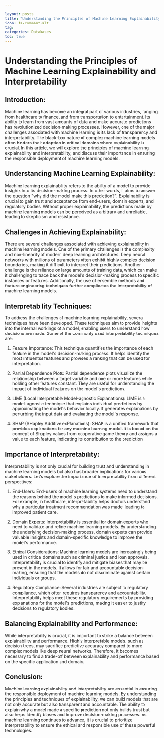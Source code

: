 ```yaml
---

layout: posts
title: "Understanding the Principles of Machine Learning Explainability and Interpretability"
icon: fa-comment-alt
tag:      
categories: Databases
toc: true
---
```




# Understanding the Principles of Machine Learning Explainability and Interpretability

## Introduction:

Machine learning has become an integral part of various industries, ranging from healthcare to finance, and from transportation to entertainment. Its ability to learn from vast amounts of data and make accurate predictions has revolutionized decision-making processes. However, one of the major challenges associated with machine learning is its lack of transparency and interpretability. The black-box nature of complex machine learning models often hinders their adoption in critical domains where explainability is crucial. In this article, we will explore the principles of machine learning explainability and interpretability, and discuss their importance in ensuring the responsible deployment of machine learning models.

## Understanding Machine Learning Explainability:

Machine learning explainability refers to the ability of a model to provide insights into its decision-making process. In other words, it aims to answer the question "why did the model make this prediction?". Explainability is crucial to gain trust and acceptance from end-users, domain experts, and regulatory bodies. Without proper explainability, the predictions made by machine learning models can be perceived as arbitrary and unreliable, leading to skepticism and resistance.

## Challenges in Achieving Explainability:

There are several challenges associated with achieving explainability in machine learning models. One of the primary challenges is the complexity and non-linearity of modern deep learning architectures. Deep neural networks with millions of parameters often exhibit highly complex decision boundaries, making it difficult to interpret their predictions. Another challenge is the reliance on large amounts of training data, which can make it challenging to trace back the model's decision-making process to specific instances or features. Additionally, the use of ensemble methods and feature engineering techniques further complicates the interpretability of machine learning models.

## Interpretability Techniques:

To address the challenges of machine learning explainability, several techniques have been developed. These techniques aim to provide insights into the internal workings of a model, enabling users to understand how decisions are made. Some of the commonly used interpretability techniques are:

1. Feature Importance: This technique quantifies the importance of each feature in the model's decision-making process. It helps identify the most influential features and provides a ranking that can be used for interpretation.

2. Partial Dependence Plots: Partial dependence plots visualize the relationship between a target variable and one or more features while holding other features constant. They are useful for understanding the impact of individual features on the model's predictions.

3. LIME (Local Interpretable Model-agnostic Explanations): LIME is a model-agnostic technique that explains individual predictions by approximating the model's behavior locally. It generates explanations by perturbing the input data and evaluating the model's response.

4. SHAP (SHapley Additive exPlanations): SHAP is a unified framework that provides explanations for any machine learning model. It is based on the concept of Shapley values from cooperative game theory and assigns a value to each feature, indicating its contribution to the prediction.

## Importance of Interpretability:

Interpretability is not only crucial for building trust and understanding in machine learning models but also has broader implications for various stakeholders. Let's explore the importance of interpretability from different perspectives:

1. End-Users: End-users of machine learning systems need to understand the reasons behind the model's predictions to make informed decisions. For example, in healthcare, interpretability helps doctors understand why a particular treatment recommendation was made, leading to improved patient care.

2. Domain Experts: Interpretability is essential for domain experts who need to validate and refine machine learning models. By understanding the underlying decision-making process, domain experts can provide valuable insights and domain-specific knowledge to improve the model's performance.

3. Ethical Considerations: Machine learning models are increasingly being used in critical domains such as criminal justice and loan approvals. Interpretability is crucial to identify and mitigate biases that may be present in the models. It allows for fair and accountable decision-making, ensuring that the models do not discriminate against certain individuals or groups.

4. Regulatory Compliance: Several industries are subject to regulatory compliance, which often requires transparency and accountability. Interpretability helps meet these regulatory requirements by providing explanations for the model's predictions, making it easier to justify decisions to regulatory bodies.

## Balancing Explainability and Performance:

While interpretability is crucial, it is important to strike a balance between explainability and performance. Highly interpretable models, such as decision trees, may sacrifice predictive accuracy compared to more complex models like deep neural networks. Therefore, it becomes necessary to find a trade-off between explainability and performance based on the specific application and domain.

## Conclusion:

Machine learning explainability and interpretability are essential in ensuring the responsible deployment of machine learning models. By understanding the principles and techniques of explainability, we can build models that are not only accurate but also transparent and accountable. The ability to explain why a model made a specific prediction not only builds trust but also helps identify biases and improve decision-making processes. As machine learning continues to advance, it is crucial to prioritize interpretability to ensure the ethical and responsible use of these powerful technologies.